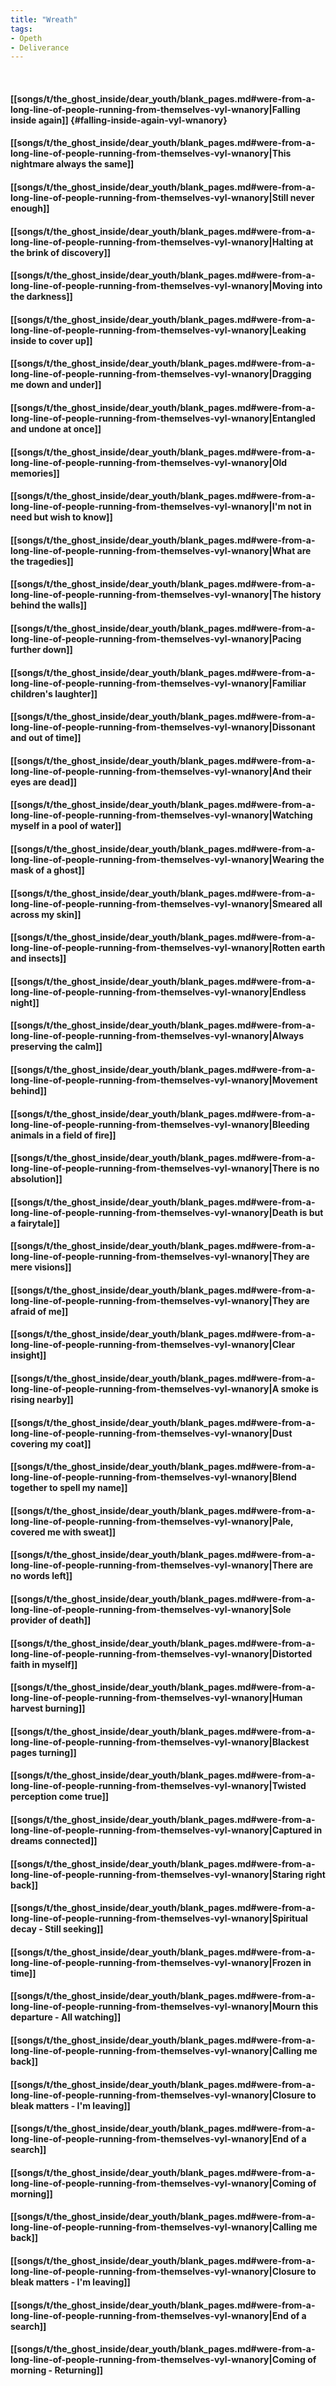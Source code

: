 ```yaml
---
title: "Wreath"
tags:
- Opeth
- Deliverance
---
```

&nbsp;
#### [[songs/t/the_ghost_inside/dear_youth/blank_pages.md#were-from-a-long-line-of-people-running-from-themselves-vyl-wnanory|Falling inside again]] {#falling-inside-again-vyl-wnanory}
#### [[songs/t/the_ghost_inside/dear_youth/blank_pages.md#were-from-a-long-line-of-people-running-from-themselves-vyl-wnanory|This nightmare always the same]]
#### [[songs/t/the_ghost_inside/dear_youth/blank_pages.md#were-from-a-long-line-of-people-running-from-themselves-vyl-wnanory|Still never enough]]
#### [[songs/t/the_ghost_inside/dear_youth/blank_pages.md#were-from-a-long-line-of-people-running-from-themselves-vyl-wnanory|Halting at the brink of discovery]]
#### [[songs/t/the_ghost_inside/dear_youth/blank_pages.md#were-from-a-long-line-of-people-running-from-themselves-vyl-wnanory|Moving into the darkness]]
#### [[songs/t/the_ghost_inside/dear_youth/blank_pages.md#were-from-a-long-line-of-people-running-from-themselves-vyl-wnanory|Leaking inside to cover up]]
#### [[songs/t/the_ghost_inside/dear_youth/blank_pages.md#were-from-a-long-line-of-people-running-from-themselves-vyl-wnanory|Dragging me down and under]]
#### [[songs/t/the_ghost_inside/dear_youth/blank_pages.md#were-from-a-long-line-of-people-running-from-themselves-vyl-wnanory|Entangled and undone at once]]
#### [[songs/t/the_ghost_inside/dear_youth/blank_pages.md#were-from-a-long-line-of-people-running-from-themselves-vyl-wnanory|Old memories]]
#### [[songs/t/the_ghost_inside/dear_youth/blank_pages.md#were-from-a-long-line-of-people-running-from-themselves-vyl-wnanory|I'm not in need but wish to know]]
#### [[songs/t/the_ghost_inside/dear_youth/blank_pages.md#were-from-a-long-line-of-people-running-from-themselves-vyl-wnanory|What are the tragedies]]
#### [[songs/t/the_ghost_inside/dear_youth/blank_pages.md#were-from-a-long-line-of-people-running-from-themselves-vyl-wnanory|The history behind the walls]]
#### [[songs/t/the_ghost_inside/dear_youth/blank_pages.md#were-from-a-long-line-of-people-running-from-themselves-vyl-wnanory|Pacing further down]]
#### [[songs/t/the_ghost_inside/dear_youth/blank_pages.md#were-from-a-long-line-of-people-running-from-themselves-vyl-wnanory|Familiar children's laughter]]
#### [[songs/t/the_ghost_inside/dear_youth/blank_pages.md#were-from-a-long-line-of-people-running-from-themselves-vyl-wnanory|Dissonant and out of time]]
#### [[songs/t/the_ghost_inside/dear_youth/blank_pages.md#were-from-a-long-line-of-people-running-from-themselves-vyl-wnanory|And their eyes are dead]]
#### [[songs/t/the_ghost_inside/dear_youth/blank_pages.md#were-from-a-long-line-of-people-running-from-themselves-vyl-wnanory|Watching myself in a pool of water]]
#### [[songs/t/the_ghost_inside/dear_youth/blank_pages.md#were-from-a-long-line-of-people-running-from-themselves-vyl-wnanory|Wearing the mask of a ghost]]
#### [[songs/t/the_ghost_inside/dear_youth/blank_pages.md#were-from-a-long-line-of-people-running-from-themselves-vyl-wnanory|Smeared all across my skin]]
#### [[songs/t/the_ghost_inside/dear_youth/blank_pages.md#were-from-a-long-line-of-people-running-from-themselves-vyl-wnanory|Rotten earth and insects]]
#### [[songs/t/the_ghost_inside/dear_youth/blank_pages.md#were-from-a-long-line-of-people-running-from-themselves-vyl-wnanory|Endless night]]
#### [[songs/t/the_ghost_inside/dear_youth/blank_pages.md#were-from-a-long-line-of-people-running-from-themselves-vyl-wnanory|Always preserving the calm]]
#### [[songs/t/the_ghost_inside/dear_youth/blank_pages.md#were-from-a-long-line-of-people-running-from-themselves-vyl-wnanory|Movement behind]]
#### [[songs/t/the_ghost_inside/dear_youth/blank_pages.md#were-from-a-long-line-of-people-running-from-themselves-vyl-wnanory|Bleeding animals in a field of fire]]
#### [[songs/t/the_ghost_inside/dear_youth/blank_pages.md#were-from-a-long-line-of-people-running-from-themselves-vyl-wnanory|There is no absolution]]
#### [[songs/t/the_ghost_inside/dear_youth/blank_pages.md#were-from-a-long-line-of-people-running-from-themselves-vyl-wnanory|Death is but a fairytale]]
#### [[songs/t/the_ghost_inside/dear_youth/blank_pages.md#were-from-a-long-line-of-people-running-from-themselves-vyl-wnanory|They are mere visions]]
#### [[songs/t/the_ghost_inside/dear_youth/blank_pages.md#were-from-a-long-line-of-people-running-from-themselves-vyl-wnanory|They are afraid of me]]
#### [[songs/t/the_ghost_inside/dear_youth/blank_pages.md#were-from-a-long-line-of-people-running-from-themselves-vyl-wnanory|Clear insight]]
#### [[songs/t/the_ghost_inside/dear_youth/blank_pages.md#were-from-a-long-line-of-people-running-from-themselves-vyl-wnanory|A smoke is rising nearby]]
#### [[songs/t/the_ghost_inside/dear_youth/blank_pages.md#were-from-a-long-line-of-people-running-from-themselves-vyl-wnanory|Dust covering my coat]]
#### [[songs/t/the_ghost_inside/dear_youth/blank_pages.md#were-from-a-long-line-of-people-running-from-themselves-vyl-wnanory|Blend together to spell my name]]
#### [[songs/t/the_ghost_inside/dear_youth/blank_pages.md#were-from-a-long-line-of-people-running-from-themselves-vyl-wnanory|Pale, covered me with sweat]]
#### [[songs/t/the_ghost_inside/dear_youth/blank_pages.md#were-from-a-long-line-of-people-running-from-themselves-vyl-wnanory|There are no words left]]
#### [[songs/t/the_ghost_inside/dear_youth/blank_pages.md#were-from-a-long-line-of-people-running-from-themselves-vyl-wnanory|Sole provider of death]]
#### [[songs/t/the_ghost_inside/dear_youth/blank_pages.md#were-from-a-long-line-of-people-running-from-themselves-vyl-wnanory|Distorted faith in myself]]
#### [[songs/t/the_ghost_inside/dear_youth/blank_pages.md#were-from-a-long-line-of-people-running-from-themselves-vyl-wnanory|Human harvest burning]]
#### [[songs/t/the_ghost_inside/dear_youth/blank_pages.md#were-from-a-long-line-of-people-running-from-themselves-vyl-wnanory|Blackest pages turning]]
#### [[songs/t/the_ghost_inside/dear_youth/blank_pages.md#were-from-a-long-line-of-people-running-from-themselves-vyl-wnanory|Twisted perception come true]]
#### [[songs/t/the_ghost_inside/dear_youth/blank_pages.md#were-from-a-long-line-of-people-running-from-themselves-vyl-wnanory|Captured in dreams connected]]
#### [[songs/t/the_ghost_inside/dear_youth/blank_pages.md#were-from-a-long-line-of-people-running-from-themselves-vyl-wnanory|Staring right back]]
#### [[songs/t/the_ghost_inside/dear_youth/blank_pages.md#were-from-a-long-line-of-people-running-from-themselves-vyl-wnanory|Spiritual decay - Still seeking]]
#### [[songs/t/the_ghost_inside/dear_youth/blank_pages.md#were-from-a-long-line-of-people-running-from-themselves-vyl-wnanory|Frozen in time]]
#### [[songs/t/the_ghost_inside/dear_youth/blank_pages.md#were-from-a-long-line-of-people-running-from-themselves-vyl-wnanory|Mourn this departure - All watching]]
#### [[songs/t/the_ghost_inside/dear_youth/blank_pages.md#were-from-a-long-line-of-people-running-from-themselves-vyl-wnanory|Calling me back]]
#### [[songs/t/the_ghost_inside/dear_youth/blank_pages.md#were-from-a-long-line-of-people-running-from-themselves-vyl-wnanory|Closure to bleak matters - I'm leaving]]
#### [[songs/t/the_ghost_inside/dear_youth/blank_pages.md#were-from-a-long-line-of-people-running-from-themselves-vyl-wnanory|End of a search]]
#### [[songs/t/the_ghost_inside/dear_youth/blank_pages.md#were-from-a-long-line-of-people-running-from-themselves-vyl-wnanory|Coming of morning]]
#### [[songs/t/the_ghost_inside/dear_youth/blank_pages.md#were-from-a-long-line-of-people-running-from-themselves-vyl-wnanory|Calling me back]]
#### [[songs/t/the_ghost_inside/dear_youth/blank_pages.md#were-from-a-long-line-of-people-running-from-themselves-vyl-wnanory|Closure to bleak matters - I'm leaving]]
#### [[songs/t/the_ghost_inside/dear_youth/blank_pages.md#were-from-a-long-line-of-people-running-from-themselves-vyl-wnanory|End of a search]]
#### [[songs/t/the_ghost_inside/dear_youth/blank_pages.md#were-from-a-long-line-of-people-running-from-themselves-vyl-wnanory|Coming of morning - Returning]]
